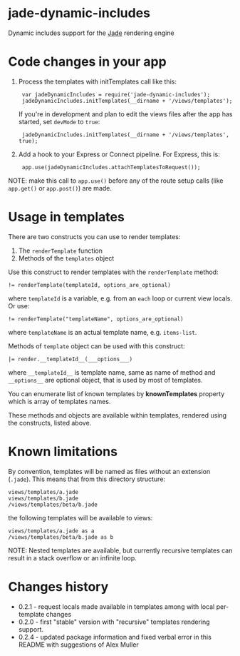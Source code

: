 jade-dynamic-includes
=====================

Dynamic includes support for the [Jade] rendering engine

[Jade]: http://jade-lang.com/

Code changes in your app
========================

1. Process the templates with initTemplates call like this:

        var jadeDynamicIncludes = require('jade-dynamic-includes');
        jadeDynamicIncludes.initTemplates(__dirname + '/views/templates');

   If you're in development and plan to edit the views files after the app has started, set `devMode` to `true`:

        jadeDynamicIncludes.initTemplates(__dirname + '/views/templates', true);

2. Add a hook to your Express or Connect pipeline. For Express, this is:

        app.use(jadeDynamicIncludes.attachTemplatesToRequest());

NOTE: make this call to `app.use()` before any of the route setup calls (like `app.get()` or `app.post()`) are made.

Usage in templates
==================

There are two constructs you can use to render templates:

1. The `renderTemplate` function
2. Methods of the `templates` object

Use this construct to render templates with the `renderTemplate` method:

    != renderTemplate(templateId, options_are_optional)

where `templateId` is a variable, e.g. from an `each` loop or current view locals. Or use:

    != renderTemplate("templateName", options_are_optional)

where `templateName` is an actual template name, e.g. `items-list`.

Methods of `template` object can be used with this construct:

    |= render.__templateId__(___options___)

where `__templateId__` is template name, same as name of method and `__options__` are optional object, that is used
by most of templates.

You can enumerate list of known templates by __knownTemplates__ property which is array of templates names.

These methods and objects are available within templates, rendered using the constructs, listed above.

Known limitations
=================

By convention, templates will be named as files without an extension (`.jade`). This means that from this directory structure:

    views/templates/a.jade
    views/templates/b.jade
    /views/templates/beta/b.jade

the following templates will be available to views:

    views/templates/a.jade as a
    /views/templates/beta/b.jade as b

NOTE: Nested templates are available, but currently recursive templates can result in a stack overflow or an infinite loop.

Changes history
===============

- 0.2.1 - request locals made available in templates among with local per-template changes
- 0.2.0 - first "stable" version with "recursive" templates rendering support.
- 0.2.4 - updated package information and fixed verbal error in this README with suggestions of Alex Muller